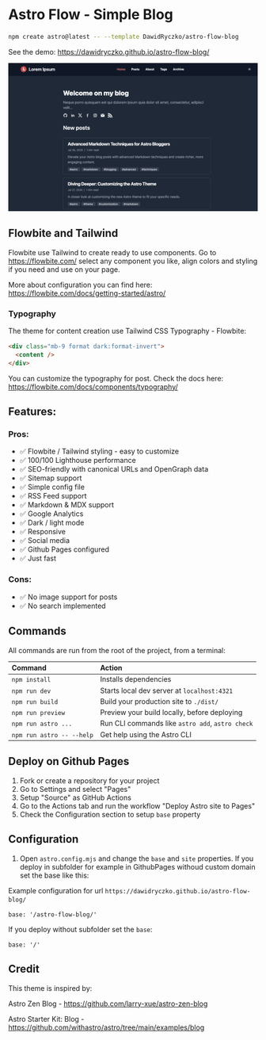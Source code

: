 # Astro Flow - Simple Blog

```sh
npm create astro@latest -- --template DawidRyczko/astro-flow-blog
```

See the demo: https://dawidryczko.github.io/astro-flow-blog/

![screen.png](screen.png)

## Flowbite and Tailwind

Flowbite use Tailwind to create ready to use components. Go to https://flowbite.com/ select any component you like, align colors and styling if you need and use on your page.

More about configuration you can find here: https://flowbite.com/docs/getting-started/astro/

### Typography

The theme for content creation use Tailwind CSS Typography - Flowbite:

```html
<div class="mb-9 format dark:format-invert">
  <content />
</div>
```

You can customize the typography for post. Check the docs here: https://flowbite.com/docs/components/typography/

## Features:

### Pros:

- ✅ Flowbite / Tailwind styling - easy to customize
- ✅ 100/100 Lighthouse performance
- ✅ SEO-friendly with canonical URLs and OpenGraph data
- ✅ Sitemap support
- ✅ Simple config file
- ✅ RSS Feed support
- ✅ Markdown & MDX support
- ✅ Google Analytics
- ✅ Dark / light mode
- ✅ Responsive
- ✅ Social media
- ✅ Github Pages configured
- ✅ Just fast

### Cons:

- ✅ No image support for posts
- ✅ No search implemented

## Commands

All commands are run from the root of the project, from a terminal:

| Command                   | Action                                           |
| :------------------------ | :----------------------------------------------- |
| `npm install`             | Installs dependencies                            |
| `npm run dev`             | Starts local dev server at `localhost:4321`      |
| `npm run build`           | Build your production site to `./dist/`          |
| `npm run preview`         | Preview your build locally, before deploying     |
| `npm run astro ...`       | Run CLI commands like `astro add`, `astro check` |
| `npm run astro -- --help` | Get help using the Astro CLI                     |

## Deploy on Github Pages

1. Fork or create a repository for your project
2. Go to Settings and select "Pages"
3. Setup "Source" as GitHub Actions
4. Go to the Actions tab and run the workflow "Deploy Astro site to Pages"
5. Check the Configuration section to setup `base` property

## Configuration

1. Open `astro.config.mjs` and change the `base` and `site` properties.
   If you deploy in subfolder for example in GithubPages withoud custom domain set the base like this:

Example configuration for url `https://dawidryczko.github.io/astro-flow-blog/`

```aiignore
base: '/astro-flow-blog/'
```

If you deploy without subfolder set the `base`:

```aiignore
base: '/'
```

## Credit

This theme is inspired by:

Astro Zen Blog - https://github.com/larry-xue/astro-zen-blog

Astro Starter Kit: Blog - https://github.com/withastro/astro/tree/main/examples/blog
